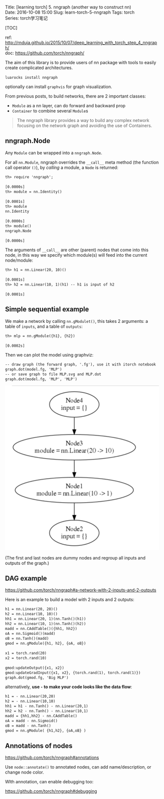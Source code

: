 Title: [learning torch] 5. nngraph (another way to construct nn)   
Date: 2016-10-08  15:00 
Slug: learn-torch-5-nngraph 
Tags: torch   
Series: torch学习笔记 
 
[TOC]
      
 
ref: <http://rnduja.github.io/2015/10/07/deep_learning_with_torch_step_4_nngraph/>   
doc: <https://github.com/torch/nngraph/> 
 
The aim of this library is to provide users of nn package with tools to easily create complicated architectures.  
 
``luarocks install nngraph`` 
 
optionally can install ``graphvis`` for graph visualization.  
 
From previous posts, to build networks, there are 2 important classes:  
 
 
* ``Module`` as a nn layer, can do forward and backward prop 
* ``Container`` to combine several ``Module``s 
 
 
>The nngraph library provides a way to build any complex network focusing on the network graph and avoiding the use of Containers.  
 
nngraph.Node 
------------ 
 
Any ``Module`` can be wrapped into a ``nngraph.Node``.  
 
For all ``nn.Module``, nngraph overrides the ``__call__`` meta method (the function call operator ``()``), by *calling* a module, a ``Node`` is returned:  
 
	th> require 'nngraph'; 
	                                                                      [0.0000s]	 
	th> module = nn.Identity() 
	                                                                      [0.0001s]	 
	th> module 
	nn.Identity 
	                                                                      [0.0000s]	 
	th> module() 
	nngraph.Node 
	                                                                      [0.0000s] 
	 
 
The arguments of  ``__call__`` are other (parent) nodes that come into this node, in this way we specify which module(s) will feed into the current node/module: 
 
	th> h1 = nn.Linear(20, 10)() 
	                                                                      [0.0001s]	 
	th> h2 = nn.Linear(10, 1)(h1) -- h1 is input of h2  
	                                                                      [0.0001s] 

 
Simple sequential example 
------------------------- 
 
We make a network by calling ``nn.gModulet()``, this takes 2 arguments: a table of ``inputs``, and a table of ``outputs``:  
 
	th> mlp = nn.gModule({h1}, {h2}) 
	                                                                      [0.0002s] 

 
Then we can plot the model using graphviz:  
 
	-- draw graph (the forward graph, '.fg'), use it with itorch notebook 
	graph.dot(model.fg, 'MLP') 
	-- or save graph to file MLP.svg and MLP.dot 
	graph.dot(model.fg, 'MLP', 'MLP') 
 
![](../images/learn-torch-5-nngraph/pasted_image.png)  
 
(The first and last nodes are dummy nodes and regroup all inputs and outputs of the graph.) 
 
DAG example 
----------- 
 
<https://github.com/torch/nngraph#a-network-with-2-inputs-and-2-outputs> 
 
Here is an example to build a model with 2 inputs and 2 outputs:  
 
	h1 = nn.Linear(20, 20)() 
	h2 = nn.Linear(10, 10)() 
	hh1 = nn.Linear(20, 1)(nn.Tanh()(h1)) 
	hh2 = nn.Linear(10, 1)(nn.Tanh()(h2)) 
	madd = nn.CAddTable()({hh1, hh2}) 
	oA = nn.Sigmoid()(madd) 
	oB = nn.Tanh()(madd) 
	gmod = nn.gModule({h1, h2}, {oA, oB}) 
	 
	x1 = torch.rand(20) 
	x2 = torch.rand(10) 
	 
	gmod:updateOutput({x1, x2}) 
	gmod:updateGradInput({x1, x2}, {torch.rand(1), torch.rand(1)}) 
	graph.dot(gmod.fg, 'Big MLP') 
 
alternatively, **use **``-``** to make your code looks like the data flow**: 
 
	h1 = - nn.Linear(20,20) 
	h2 = - nn.Linear(10,10) 
	hh1 = h1 - nn.Tanh() - nn.Linear(20,1) 
	hh2 = h2 - nn.Tanh() - nn.Linear(10,1) 
	madd = {hh1,hh2} - nn.CAddTable() 
	oA = madd - nn.Sigmoid() 
	oB = madd - nn.Tanh() 
	gmod = nn.gModule( {h1,h2}, {oA,oB} ) 
 
 
Annotations of nodes 
-------------------- 
 
<https://github.com/torch/nngraph#annotations> 
 
Use ``node::annotate()`` to annotated nodes, can add name/description, or change node color. 
 
WIth annotation, can enable debugging too:  
 
<https://github.com/torch/nngraph#debugging> 
